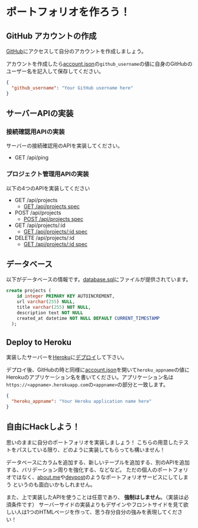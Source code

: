 # ポートフォリオを作ろう！

## GitHub アカウントの作成
[GitHub](https://github.com/)にアクセスして自分のアカウントを作成しましょう。

アカウントを作成したら[account.json](./account.json)の`github_username`の値に自身のGitHubのユーザー名を記入して保存してください。

```json
{
  "github_username": "Your GitHub username here"
}
```

## サーバーAPIの実装

### 接続確認用APIの実装
サーバーの接続確認用のAPIを実装してください。

- GET /api/ping

### プロジェクト管理用APIの実装

以下の4つのAPIを実装してください
- GET /api/projects
  - [GET /api/projects spec](./GET-api-projects.spec.js)
- POST /api/projects
  - [POST /api/projects spec](./POST-api-projects.spec.js)
- GET /api/projects/:id
  - [GET /api/projects/:id spec](./GET-api-projects_id.spec.js)
- DELETE /api/projects/:id
  - [GET /api/projects/:id spec](./DELETE-api-projects_id.spec.js)

## データベース
以下がデータベースの情報です。[database.sql](./database.sql)にファイルが提供されています。

```sql
create projects (
    id integer PRIMARY KEY AUTOINCREMENT,
    url varchar(255) NULL,
    title varchar(255) NOT NULL,
    description text NOT NULL
    created_at datetime NOT NULL DEFAULT CURRENT_TIMESTAMP
  );
```

## Deploy to Heroku
実装したサーバーを[Heroku](https://heroku.com)に[デプロイ](https://devcenter.heroku.com/categories/deployment)して下さい。

デプロイ後、GitHubの時と同様に[account.json](./account.json)を開いて`heroku_appname`の値にHerokuのアプリケーション名を書いてください。アプリケーション名は`https://<appname>.herokuapp.com`の`<appname>`の部分と一致します。

```json
{
  "heroku_appname": "Your Heroku application name here"
}
```

## 自由にHackしよう！
思いのままに自分のポートフォリオを実装しましょう！
こちらの用意したテストをパスしている限り、どのように実装してもらっても構いません！

データベースにカラムを追加する、新しいテーブルを追加する、別のAPIを追加する、バリデーション周りを強化する、などなど。
ただの個人のポートフォリオではなく、[about.me](https://about.me)や[devpost](http://devpost.com)のようなポートフォリオサービスにしてしまう というのも面白いかもしれません。

また、上で実装したAPIを使うことは任意であり、 **強制はしません**。（実装は必須条件です）
サーバーサイドの実装よりもデザインやフロントサイドを見て欲しい人は1つのHTMLページを作って、思う存分自分の強みを表現してください！

